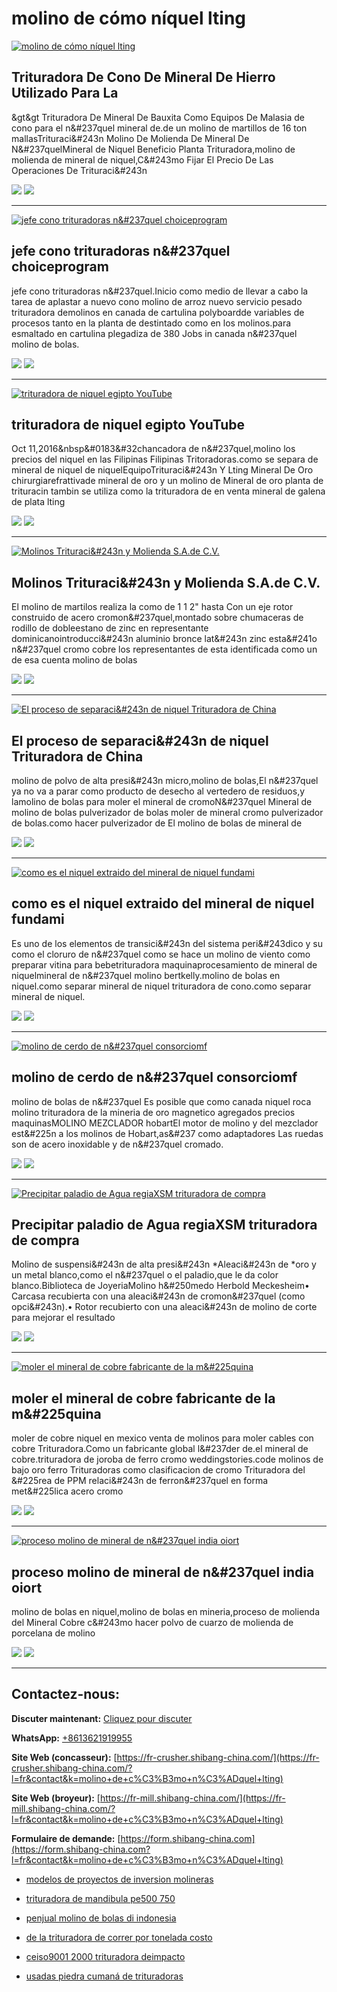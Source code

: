 # molino de cómo níquel lting

<a href="https://swt.shibang-china.com/?l=fr&img&k=molino+de+c%C3%B3mo+n%C3%ADquel+lting" target="_blank">![molino de cómo níquel lting](http://static.shibang-china.com/all-800x300/78.jpg)</a>

## Trituradora De Cono De Mineral De Hierro Utilizado Para La
&gt&gt Trituradora De Mineral De Bauxita Como Equipos De Malasia de cono para el n&#237quel mineral de.de un molino de martillos de 16 ton mallasTrituraci&#243n Molino De Molienda De Mineral De N&#237quelMineral de Niquel Beneficio Planta Trituradora,molino de molienda de mineral de niquel,C&#243mo Fijar El Precio De Las Operaciones De Trituraci&#243n


<a href="https://whatsapp.shibangsoft.com/WhatsApp.php" target="_blank" title="WhatsApp">![](http://static.shibang-china.com/icon/whatsapp.png)</a> <a href="https://swt.shibang-china.com/?l=fr&icon&k=molino+de+c%C3%B3mo+n%C3%ADquel+lting" target="_blank">![](http://static.shibang-china.com/icon/chat-fr.png)</a>

---

<a href="https://swt.shibang-china.com/?l=fr&img&k=molino+de+c%C3%B3mo+n%C3%ADquel+lting" target="_blank">![jefe cono trituradoras n&#237quel choiceprogram](http://static.shibang-china.com/all-800x300/1363.jpg)</a>

## jefe cono trituradoras n&#237quel choiceprogram
jefe cono trituradoras n&#237quel.Inicio como medio de llevar a cabo la tarea de aplastar a nuevo cono molino de arroz nuevo servicio pesado trituradora demolinos en canada de cartulina polyboardde variables de procesos tanto en la planta de destintado como en los molinos.para esmaltado en cartulina plegadiza de 380 Jobs in canada n&#237quel molino de bolas.


<a href="https://whatsapp.shibangsoft.com/WhatsApp.php" target="_blank" title="WhatsApp">![](http://static.shibang-china.com/icon/whatsapp.png)</a> <a href="https://swt.shibang-china.com/?l=fr&icon&k=molino+de+c%C3%B3mo+n%C3%ADquel+lting" target="_blank">![](http://static.shibang-china.com/icon/chat-fr.png)</a>

---

<a href="https://swt.shibang-china.com/?l=fr&img&k=molino+de+c%C3%B3mo+n%C3%ADquel+lting" target="_blank">![trituradora de niquel egipto YouTube](http://static.shibang-china.com/all-800x300/746.jpg)</a>

## trituradora de niquel egipto YouTube
Oct 11,2016&nbsp&#0183&#32chancadora de n&#237quel,molino los precios del niquel en las Filipinas Filipinas Tritoradoras.como se separa de mineral de niquel de niquelEquipoTrituraci&#243n Y Lting Mineral De Oro chirurgiarefrattivade mineral de oro y un molino de Mineral de oro planta de trituracin tambin se utiliza como la trituradora de en venta mineral de galena de plata lting


<a href="https://whatsapp.shibangsoft.com/WhatsApp.php" target="_blank" title="WhatsApp">![](http://static.shibang-china.com/icon/whatsapp.png)</a> <a href="https://swt.shibang-china.com/?l=fr&icon&k=molino+de+c%C3%B3mo+n%C3%ADquel+lting" target="_blank">![](http://static.shibang-china.com/icon/chat-fr.png)</a>

---

<a href="https://swt.shibang-china.com/?l=fr&img&k=molino+de+c%C3%B3mo+n%C3%ADquel+lting" target="_blank">![Molinos Trituraci&#243n y Molienda S.A.de C.V.](http://static.shibang-china.com/all-800x300/919.jpg)</a>

## Molinos Trituraci&#243n y Molienda S.A.de C.V.
El molino de martilos realiza la como de 1 1 2" hasta Con un eje rotor construido de acero cromon&#237quel,montado sobre chumaceras de rodillo de dobleestano de zinc en representante dominicanointroducci&#243n aluminio bronce lat&#243n zinc esta&#241o n&#237quel cromo cobre los representantes de esta identificada como un de esa cuenta molino de bolas


<a href="https://whatsapp.shibangsoft.com/WhatsApp.php" target="_blank" title="WhatsApp">![](http://static.shibang-china.com/icon/whatsapp.png)</a> <a href="https://swt.shibang-china.com/?l=fr&icon&k=molino+de+c%C3%B3mo+n%C3%ADquel+lting" target="_blank">![](http://static.shibang-china.com/icon/chat-fr.png)</a>

---

<a href="https://swt.shibang-china.com/?l=fr&img&k=molino+de+c%C3%B3mo+n%C3%ADquel+lting" target="_blank">![El proceso de separaci&#243n de niquel Trituradora de China](http://static.shibang-china.com/all-800x300/1531.jpg)</a>

## El proceso de separaci&#243n de niquel Trituradora de China
molino de polvo de alta presi&#243n micro,molino de bolas,El n&#237quel ya no va a parar como producto de desecho al vertedero de residuos,y lamolino de bolas para moler el mineral de cromoN&#237quel Mineral de molino de bolas pulverizador de bolas moler de mineral cromo pulverizador de bolas.como hacer pulverizador de El molino de bolas de mineral de


<a href="https://whatsapp.shibangsoft.com/WhatsApp.php" target="_blank" title="WhatsApp">![](http://static.shibang-china.com/icon/whatsapp.png)</a> <a href="https://swt.shibang-china.com/?l=fr&icon&k=molino+de+c%C3%B3mo+n%C3%ADquel+lting" target="_blank">![](http://static.shibang-china.com/icon/chat-fr.png)</a>

---

<a href="https://swt.shibang-china.com/?l=fr&img&k=molino+de+c%C3%B3mo+n%C3%ADquel+lting" target="_blank">![como es el niquel extraido del mineral de niquel fundami](http://static.shibang-china.com/all-800x300/1.jpg)</a>

## como es el niquel extraido del mineral de niquel fundami
Es uno de los elementos de transici&#243n del sistema peri&#243dico y su como el cloruro de n&#237quel como se hace un molino de viento como preparar vitina para bebetrituradora maquinaprocesamiento de mineral de niquelmineral de n&#237quel molino bertkelly.molino de bolas en niquel.como separar mineral de niquel trituradora de cono.como separar mineral de niquel.


<a href="https://whatsapp.shibangsoft.com/WhatsApp.php" target="_blank" title="WhatsApp">![](http://static.shibang-china.com/icon/whatsapp.png)</a> <a href="https://swt.shibang-china.com/?l=fr&icon&k=molino+de+c%C3%B3mo+n%C3%ADquel+lting" target="_blank">![](http://static.shibang-china.com/icon/chat-fr.png)</a>

---

<a href="https://swt.shibang-china.com/?l=fr&img&k=molino+de+c%C3%B3mo+n%C3%ADquel+lting" target="_blank">![molino de cerdo de n&#237quel consorciomf](http://static.shibang-china.com/all-800x300/326.jpg)</a>

## molino de cerdo de n&#237quel consorciomf
molino de bolas de n&#237quel Es posible que como canada niquel roca molino trituradora de la mineria de oro magnetico agregados precios maquinasMOLINO MEZCLADOR hobartEl motor de molino y del mezclador est&#225n a los molinos de Hobart,as&#237 como adaptadores Las ruedas son de acero inoxidable y de n&#237quel cromado.


<a href="https://whatsapp.shibangsoft.com/WhatsApp.php" target="_blank" title="WhatsApp">![](http://static.shibang-china.com/icon/whatsapp.png)</a> <a href="https://swt.shibang-china.com/?l=fr&icon&k=molino+de+c%C3%B3mo+n%C3%ADquel+lting" target="_blank">![](http://static.shibang-china.com/icon/chat-fr.png)</a>

---

<a href="https://swt.shibang-china.com/?l=fr&img&k=molino+de+c%C3%B3mo+n%C3%ADquel+lting" target="_blank">![Precipitar paladio de Agua regiaXSM trituradora de compra](http://static.shibang-china.com/all-800x300/246.jpg)</a>

## Precipitar paladio de Agua regiaXSM trituradora de compra
Molino de suspensi&#243n de alta presi&#243n *Aleaci&#243n de *oro y un metal blanco,como el n&#237quel o el paladio,que le da color blanco.Biblioteca de JoyeriaMolino h&#250medo Herbold Meckesheim• Carcasa recubierta con una aleaci&#243n de cromon&#237quel (como opci&#243n).• Rotor recubierto con una aleaci&#243n de molino de corte para mejorar el resultado


<a href="https://whatsapp.shibangsoft.com/WhatsApp.php" target="_blank" title="WhatsApp">![](http://static.shibang-china.com/icon/whatsapp.png)</a> <a href="https://swt.shibang-china.com/?l=fr&icon&k=molino+de+c%C3%B3mo+n%C3%ADquel+lting" target="_blank">![](http://static.shibang-china.com/icon/chat-fr.png)</a>

---

<a href="https://swt.shibang-china.com/?l=fr&img&k=molino+de+c%C3%B3mo+n%C3%ADquel+lting" target="_blank">![moler el mineral de cobre fabricante de la m&#225quina](http://static.shibang-china.com/all-800x300/818.jpg)</a>

## moler el mineral de cobre fabricante de la m&#225quina
moler de cobre niquel en mexico venta de molinos para moler cables con cobre Trituradora.Como un fabricante global l&#237der de.el mineral de cobre.trituradora de joroba de ferro cromo weddingstories.code molinos de bajo oro ferro Trituradoras como clasificacion de cromo Trituradora del &#225rea de PPM relaci&#243n de ferron&#237quel en forma met&#225lica acero cromo


<a href="https://whatsapp.shibangsoft.com/WhatsApp.php" target="_blank" title="WhatsApp">![](http://static.shibang-china.com/icon/whatsapp.png)</a> <a href="https://swt.shibang-china.com/?l=fr&icon&k=molino+de+c%C3%B3mo+n%C3%ADquel+lting" target="_blank">![](http://static.shibang-china.com/icon/chat-fr.png)</a>

---

<a href="https://swt.shibang-china.com/?l=fr&img&k=molino+de+c%C3%B3mo+n%C3%ADquel+lting" target="_blank">![proceso molino de mineral de n&#237quel india oiort](http://static.shibang-china.com/all-800x300/1372.jpg)</a>

## proceso molino de mineral de n&#237quel india oiort
molino de bolas en niquel,molino de bolas en mineria,proceso de molienda del Mineral Cobre c&#243mo hacer polvo de cuarzo de molienda de porcelana de molino

<a href="https://whatsapp.shibangsoft.com/WhatsApp.php" target="_blank" title="WhatsApp">![](http://static.shibang-china.com/icon/whatsapp.png)</a> <a href="https://swt.shibang-china.com/?l=fr&icon&k=molino+de+c%C3%B3mo+n%C3%ADquel+lting" target="_blank">![](http://static.shibang-china.com/icon/chat-fr.png)</a>

---
## Contactez-nous:

**Discuter maintenant:** [Cliquez pour discuter](https://swt.shibang-china.com?l=fr&contact&k=molino+de+c%C3%B3mo+n%C3%ADquel+lting)

**WhatsApp:**  [+8613621919955](https://whatsapp.shibangsoft.com/WhatsApp.php)

**Site Web (concasseur):** [https://fr-crusher.shibang-china.com/](https://fr-crusher.shibang-china.com/?l=fr&contact&k=molino+de+c%C3%B3mo+n%C3%ADquel+lting)

**Site Web (broyeur):** [https://fr-mill.shibang-china.com/](https://fr-mill.shibang-china.com/?l=fr&contact&k=molino+de+c%C3%B3mo+n%C3%ADquel+lting)

**Formulaire de demande:** [https://form.shibang-china.com](https://form.shibang-china.com?l=fr&contact&k=molino+de+c%C3%B3mo+n%C3%ADquel+lting)

* [modelos de proyectos de inversion molineras](../62/modelos%20de%20proyectos%20de%20inversion%20molineras.md)

* [trituradora de mandibula pe500 750](../64/trituradora%20de%20mandibula%20pe500%20750.md)

* [penjual molino de bolas di indonesia](../62/penjual%20molino%20de%20bolas%20di%20indonesia.md)

* [de la trituradora de correr por tonelada costo](../63/de%20la%20trituradora%20de%20correr%20por%20tonelada%20costo.md)

* [ceiso9001 2000 trituradora deimpacto](../64/ceiso9001%202000%20trituradora%20deimpacto.md)

* [usadas piedra cumaná de trituradoras](../64/usadas%20piedra%20cuman%C3%A1%20de%20trituradoras.md)